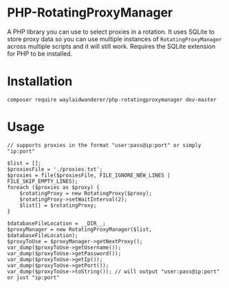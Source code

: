 # PHP-RotatingProxyManager
A PHP library you can use to select proxies in a rotation. It uses SQLite to store proxy data so you can use multiple instances of `RotatingProxyManager` across multiple scripts and it will still work. Requires the SQLite extension for PHP to be installed.

# Installation

`composer require waylaidwanderer/php-rotatingproxymanager dev-master`

# Usage

    // supports proxies in the format "user:pass@ip:port" or simply "ip:port"

    $list = [];
    $proxiesFile = './proxies.txt';
    $proxies = file($proxiesFile, FILE_IGNORE_NEW_LINES | FILE_SKIP_EMPTY_LINES);
    foreach ($proxies as $proxy) {
        $rotatingProxy = new RotatingProxy($proxy);
        $rotatingProxy->setWaitInterval(2);
        $list[] = $rotatingProxy;
    }
    
    $databaseFileLocation = __DIR__;
    $proxyManager = new RotatingProxyManager($list, $databaseFileLocation);
    $proxyToUse = $proxyManager->getNextProxy();
    var_dump($proxyToUse->getUsername());
    var_dump($proxyToUse->getPassword());
    var_dump($proxyToUse->getIp());
    var_dump($proxyToUse->getPort());
    var_dump($proxyToUse->toString()); // will output "user:pass@ip:port" or just "ip:port"
